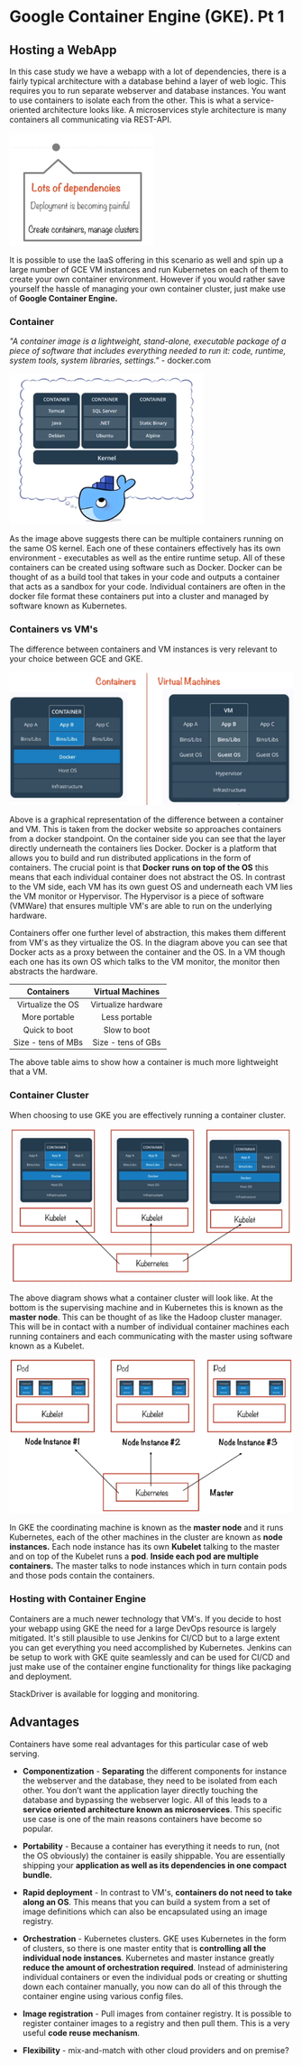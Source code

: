 # Google Container Engine (GKE). Pt 1

## Hosting a WebApp

In this case study we have a webapp with a lot of dependencies, there is a fairly typical architecture with a database behind a layer of web logic. This requires you to run separate webserver and database instances.
You want to use containers to isolate each from the other. This is what a service-oriented architecture looks like.
A microservices style architecture is many containers all communicating via REST-API.

![compute_option_gke.png](attachments/61169ae9.png)

It is possible to use the IaaS offering in this scenario as well and spin up a large number of GCE VM instances and run Kubernetes on each of them to create your own container environment. However if you would rather save yourself the hassle of managing your own container cluster, just make use of **Google Container Engine.**

### Container

*"A container image is a lightweight, stand-alone, executable package of a piece of software that includes everything needed to run it: code, runtime, system tools, system libraries, settings."* - docker.com

![docker.png](attachments/fbf418c7.png)

As the image above suggests there can be multiple containers running on the same OS kernel. Each one of these containers effectively has its own environment - executables as well as the entire runtime setup. All of these containers can be created using software such as Docker. Docker can be thought of as a build tool that takes in your code and outputs a container that acts as a sandbox for your code. Individual containers are often in the docker file format these containers put into a cluster and managed by software known as Kubernetes.

### Containers vs VM's

The difference between containers and VM instances is very relevant to your choice between GCE and GKE.

![container vs vm.png](attachments/01904a8b.png)

Above is a graphical representation of the difference between a container and VM. This is taken from the docker website so approaches containers from a docker standpoint.
On the container side you can see that the layer directly underneath the containers lies Docker. Docker is a platform that allows you to build and run distributed applications in the form of containers. The crucial point is that **Docker runs on top of the OS** this means that each individual container does not abstract the OS.
In contrast to the VM side, each VM has its own guest OS and underneath each VM lies the VM monitor or Hypervisor. The Hypervisor is a piece of software (VMWare) that ensures multiple VM's are able to run on the underlying hardware.

Containers offer one further level of abstraction, this makes them different from VM's as they virtualize the OS. In the diagram above you can see that Docker acts as a proxy between the container and the OS. In a VM though each one has its own OS which talks to the VM monitor, the monitor then abstracts the hardware.

| Containers | Virtual Machines |
|:------------:|:------------------:|
|Virtualize the OS | Virtualize hardware|
| More portable | Less portable |
| Quick to boot | Slow to boot |
| Size - tens of MBs | Size - tens of GBs |

The above table aims to show how a container is much more lightweight that a VM.

### Container Cluster

When choosing to use GKE you are effectively running a container cluster.

![gke_container_cluster.png](attachments/6ab6e107.png)

The above diagram shows what a container cluster will look like. At the bottom is the supervising machine and in Kubernetes this is known as the **master node**. This can be thought of as like the Hadoop cluster manager. This will be in contact with a number of individual container machines each running containers and each communicating with the master using software known as a Kubelet.

![master_node_and_pods.png](attachments/02880c72.png)

In GKE the coordinating machine is known as the **master node** and it runs Kubernetes, each of the other machines in the cluster are known as **node instances.** Each node instance has its own **Kubelet** talking to the master and on top of the Kubelet runs a **pod**. **Inside each pod are multiple containers.** The master talks to node instances which in turn contain pods and those pods contain the containers. 

### Hosting with Container Engine

Containers are a much newer technology that VM's. If you decide to host your webapp using GKE the need for a large DevOps resource is largely mitigated. It's still plausible to use Jenkins for CI/CD but to a large extent you can get everything you need accomplished by Kubernetes. Jenkins can be setup to work with GKE quite seamlessly and can be used for CI/CD and just make use of the container engine functionality for things like packaging and deployment.

StackDriver is available for logging and monitoring.

## Advantages

Containers have some real advantages for this particular case of web serving.

- **Componentization** - **Separating** the different components for instance the webserver and the database, they need to be isolated from each other. You don’t want the application layer directly touching the database and bypassing the webserver logic. All of this leads to a **service oriented architecture known as microservices**. This specific use case is one of the main reasons containers have become so popular.

- **Portability** - Because a container has everything it needs to run, (not the OS obviously) the container is easily shippable. You are essentially shipping your **application as well as its dependencies in one compact bundle.**

- **Rapid deployment** - In contrast to VM's, **containers do not need to take along an OS**. This means that you can build a system from a set of image definitions which can also be encapsulated using an image registry. 

- **Orchestration** - Kubernetes clusters. GKE uses Kubernetes in the form of clusters, so there is one master entity that is **controlling all the individual node instances**. Kubernetes and master instance greatly **reduce the amount of orchestration required**. Instead of administering individual containers or even the individual pods or creating or shutting down each container manually, you now can do all of this through the container engine using various config files.

- **Image registration** - Pull images from container registry. It is possible to register container images to a registry and then pull them. This is a very useful **code reuse mechanism**.

- **Flexibility** - mix-and-match with other cloud providers and on premise?
